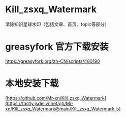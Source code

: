 # Kill_zsxq_Watermark
清除知识星球水印（包括文章、首页、topic等部分）
# greasyfork 官方下载安装

https://greasyfork.org/zh-CN/scripts/480190 

# 本地安装下载

[https://github.com/Mr-xn/Kill_zsxq_Watermark](https://fastly.jsdelivr.net/gh/Mr-xn/Kill_zsxq_Watermark@main/Kill_zsxq_Watermark.js)
